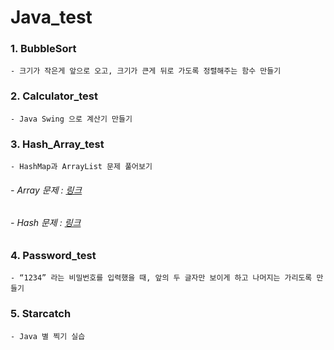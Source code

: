 # Java_test

### 1. BubbleSort
	- 크기가 작은게 앞으로 오고, 크기가 큰게 뒤로 가도록 정렬해주는 함수 만들기

### 2. Calculator_test
	- Java Swing 으로 계산기 만들기

### 3. Hash_Array_test
	- HashMap과 ArrayList 문제 풀어보기   
###### - Array 문제 : [링크](https://power-wormhole-8f6.notion.site/ArrayList-709958f259da4935a61159e41e4ce7a6)   
###### - Hash 문제 : [링크](https://power-wormhole-8f6.notion.site/Hash-419ff718922c46adba28b353d4b2e693)
   
   
### 4. Password_test
	- “1234” 라는 비밀번호를 입력했을 때, 앞의 두 글자만 보이게 하고 나머지는 가리도록 만들기

### 5. Starcatch
	- Java 별 찍기 실습
